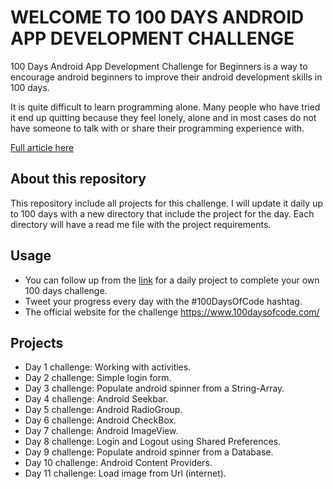 # WELCOME TO 100 DAYS ANDROID APP DEVELOPMENT CHALLENGE

100 Days Android App Development Challenge for Beginners is a way to encourage android beginners to improve their android development skills in 100 days.

It is quite difficult to learn programming alone. Many people who have tried it end up quitting because they feel lonely, alone and in most cases do not have someone to talk with or share their programming experience with.

[Full article here](https://inducesmile.com/android/welcome-to-100-days-android-app-development-challenge-for-beginners/)

## About this repository
This repository include all projects for this challenge. I will update it daily up to 100 days with a new directory that include the project for the day. Each directory will have a read me file with the project requirements.

## Usage
- You can follow up from the [link](https://inducesmile.com/android/welcome-to-100-days-android-app-development-challenge-for-beginners/) for a daily project to complete your own 100 days challenge.
- Tweet your progress every day with the #100DaysOfCode hashtag.
- The official website for the challenge https://www.100daysofcode.com/

## Projects
- Day 1 challenge: Working with activities.
- Day 2 challenge: Simple login form.
- Day 3 challenge: Populate android spinner from a String-Array.
- Day 4 challenge: Android Seekbar.
- Day 5 challenge: Android RadioGroup.
- Day 6 challenge: Android CheckBox.
- Day 7 challenge: Android ImageView.
- Day 8 challenge: Login and Logout using Shared Preferences.
- Day 9 challenge: Populate android spinner from a Database.
- Day 10 challenge: Android Content Providers.
- Day 11 challenge: Load image from Url (internet).